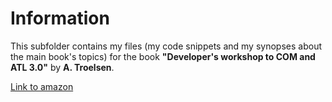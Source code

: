 Information
===========

This subfolder contains my files (my code snippets and my synopses about the main book's topics) 
for the book  **"Developer's workshop to COM and ATL 3.0"** by **A. Troelsen**.

[Link to
amazon](https://www.amazon.com/Developers-Workshop-COM-ATL-3-0/dp/1556227043)

